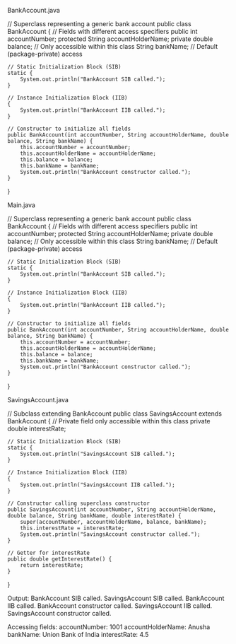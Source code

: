 BankAccount.java

// Superclass representing a generic bank account
public class BankAccount {
    // Fields with different access specifiers
    public int accountNumber;
    protected String accountHolderName;
    private double balance;           // Only accessible within this class
    String bankName;                  // Default (package-private) access

    // Static Initialization Block (SIB)
    static {
        System.out.println("BankAccount SIB called.");
    }

    // Instance Initialization Block (IIB)
    {
        System.out.println("BankAccount IIB called.");
    }

    // Constructor to initialize all fields
    public BankAccount(int accountNumber, String accountHolderName, double balance, String bankName) {
        this.accountNumber = accountNumber;
        this.accountHolderName = accountHolderName;
        this.balance = balance;
        this.bankName = bankName;
        System.out.println("BankAccount constructor called.");
    }
}

Main.java

// Superclass representing a generic bank account
public class BankAccount {
    // Fields with different access specifiers
    public int accountNumber;
    protected String accountHolderName;
    private double balance;           // Only accessible within this class
    String bankName;                  // Default (package-private) access

    // Static Initialization Block (SIB)
    static {
        System.out.println("BankAccount SIB called.");
    }

    // Instance Initialization Block (IIB)
    {
        System.out.println("BankAccount IIB called.");
    }

    // Constructor to initialize all fields
    public BankAccount(int accountNumber, String accountHolderName, double balance, String bankName) {
        this.accountNumber = accountNumber;
        this.accountHolderName = accountHolderName;
        this.balance = balance;
        this.bankName = bankName;
        System.out.println("BankAccount constructor called.");
    }
}

SavingsAccount.java

// Subclass extending BankAccount
public class SavingsAccount extends BankAccount {
    // Private field only accessible within this class
    private double interestRate;

    // Static Initialization Block (SIB)
    static {
        System.out.println("SavingsAccount SIB called.");
    }

    // Instance Initialization Block (IIB)
    {
        System.out.println("SavingsAccount IIB called.");
    }

    // Constructor calling superclass constructor
    public SavingsAccount(int accountNumber, String accountHolderName, double balance, String bankName, double interestRate) {
        super(accountNumber, accountHolderName, balance, bankName);
        this.interestRate = interestRate;
        System.out.println("SavingsAccount constructor called.");
    }

    // Getter for interestRate
    public double getInterestRate() {
        return interestRate;
    }
}

Output:
BankAccount SIB called.
SavingsAccount SIB called.
BankAccount IIB called.
BankAccount constructor called.
SavingsAccount IIB called.
SavingsAccount constructor called.

Accessing fields:
accountNumber: 1001
accountHolderName: Anusha
bankName: Union Bank of India
interestRate: 4.5